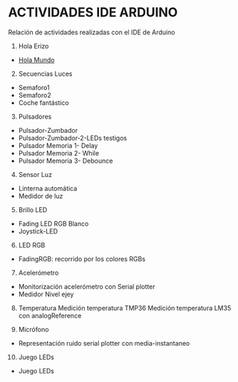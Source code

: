 # ACTIVIDADES IDE ARDUINO
Relación de actividades realizadas con el IDE de Arduino

1. Hola Erizo
- [Hola Mundo](https://github.com/EchidnaShield/Recursos/blob/master/Didactica/Actividades_IDE_Arduino/HolaErizo/Hola_Mundo/Hola_Mundo.ino)

2. Secuencias Luces
- Semaforo1
- Semaforo2
- Coche fantástico 

3. Pulsadores
- Pulsador-Zumbador
- Pulsador-Zumbador-2-LEDs testigos
- Pulsador Memoria 1- Delay
- Pulsador Memoria 2- While 
- Pulsador Memoria 3- Debounce

4. Sensor Luz
- Linterna automática
- Medidor de luz

5. Brillo LED
- Fading LED RGB Blanco
- Joystick-LED 

6. LED RGB
- FadingRGB: recorrido por los colores RGBs

7. Acelerómetro
- Monitorización acelerómetro con Serial plotter 
- Medidor Nivel ejey

8.  Temperatura
Medición temperatura TMP36
Medición temperatura LM35 con analogReference

9. Micrófono
- Representación ruido serial plotter con media-instantaneo

10. Juego LEDs
- Juego LEDs
